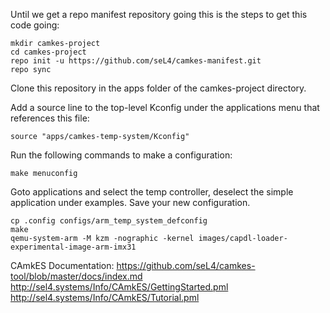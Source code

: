 
Until we get a repo manifest repository going this is the steps to get this code going:

```
mkdir camkes-project
cd camkes-project
repo init -u https://github.com/seL4/camkes-manifest.git
repo sync
```

Clone this repository in the apps folder of the camkes-project directory.

Add a source line to the top-level Kconfig under the applications menu that references this file:

```
source "apps/camkes-temp-system/Kconfig"
```

Run the following commands to make a configuration:

```
make menuconfig
```

Goto applications and select the temp controller, deselect the simple application under examples.
Save your new configuration.

```
cp .config configs/arm_temp_system_defconfig
make
qemu-system-arm -M kzm -nographic -kernel images/capdl-loader-experimental-image-arm-imx31
```


CAmkES Documentation:
https://github.com/seL4/camkes-tool/blob/master/docs/index.md
http://sel4.systems/Info/CAmkES/GettingStarted.pml
http://sel4.systems/Info/CAmkES/Tutorial.pml
